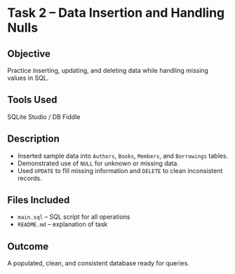 # Task 2 – Data Insertion and Handling Nulls

## Objective

Practice inserting, updating, and deleting data while handling missing values in SQL.

## Tools Used

SQLite Studio / DB Fiddle

## Description

* Inserted sample data into `Authors`, `Books`, `Members`, and `Borrowings` tables.
* Demonstrated use of `NULL` for unknown or missing data.
* Used `UPDATE` to fill missing information and `DELETE` to clean inconsistent records.

## Files Included

* `main.sql` – SQL script for all operations
* `README.md` – explanation of task

## Outcome

A populated, clean, and consistent database ready for queries.
